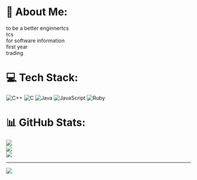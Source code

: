 # 💫 About Me:
to be a better enginnertcs<br>tcs<br>for software information<br>first year<br>trading


# 💻 Tech Stack:
![C++](https://img.shields.io/badge/c++-%2300599C.svg?style=for-the-badge&logo=c%2B%2B&logoColor=white) ![C](https://img.shields.io/badge/c-%2300599C.svg?style=for-the-badge&logo=c&logoColor=white) ![Java](https://img.shields.io/badge/java-%23ED8B00.svg?style=for-the-badge&logo=openjdk&logoColor=white) ![JavaScript](https://img.shields.io/badge/javascript-%23323330.svg?style=for-the-badge&logo=javascript&logoColor=%23F7DF1E) ![Ruby](https://img.shields.io/badge/ruby-%23CC342D.svg?style=for-the-badge&logo=ruby&logoColor=white)
# 📊 GitHub Stats:
![](https://github-readme-stats.vercel.app/api?username=beathxrv&theme=dark&hide_border=false&include_all_commits=false&count_private=false)<br/>
![](https://github-readme-streak-stats.herokuapp.com/?user=beathxrv&theme=dark&hide_border=false)<br/>
![](https://github-readme-stats.vercel.app/api/top-langs/?username=beathxrv&theme=dark&hide_border=false&include_all_commits=false&count_private=false&layout=compact)

---
[![](https://visitcount.itsvg.in/api?id=beathxrv&icon=0&color=0)](https://visitcount.itsvg.in)

<!-- Proudly created with GPRM ( https://gprm.itsvg.in ) -->
